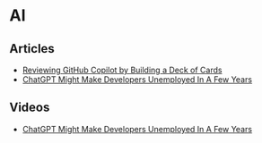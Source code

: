 # AI

## Articles
- [Reviewing GitHub Copilot by Building a Deck of Cards](https://programmingpercy.tech/blog/reviewing-github-copilot-by-building-deck-of-cards/)
- [ChatGPT Might Make Developers Unemployed In A Few Years](https://programmingpercy.tech/blog/chatgpt-might-make-developers-unemployed-in-years/)

## Videos
- [ChatGPT Might Make Developers Unemployed In A Few Years](https://www.youtube.com/watch?v=C6tRcvY5xZg)
